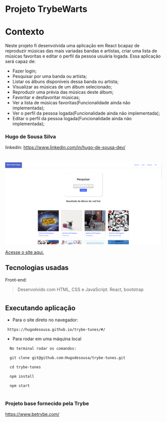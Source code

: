 
<!-- Olá, Tryber!
Esse é apenas um arquivo inicial para o README do seu projeto.
É essencial que você preencha esse documento por conta própria, ok?
Não deixe de usar nossas dicas de escrita de README de projetos, e deixe sua criatividade brilhar!
:warning: IMPORTANTE: você precisa deixar nítido:
- quais arquivos/pastas foram desenvolvidos por você; 
- quais arquivos/pastas foram desenvolvidos por outra pessoa estudante;
- quais arquivos/pastas foram desenvolvidos pela Trybe.
-->

# Projeto TrybeWarts
 
# Contexto
 
Neste projeto fi desenvolvida uma aplicação em React bcapaz de reproduzir músicas das mais variadas bandas e artistas, criar uma lista de músicas favoritas e editar o perfil da pessoa usuária logada. Essa aplicação será capaz de:

*  Fazer login;
* Pesquisar por uma banda ou artista;
* Listar os álbuns disponíveis dessa banda ou artista;
* Visualizar as músicas de um álbum selecionado;
* Reproduzir uma prévia das músicas deste álbum;
* Favoritar e desfavoritar músicas;
* Ver a lista de músicas favoritas(Funcionalidade ainda não implementada);
* Ver o perfil da pessoa logada(Funcionalidade ainda não implementada);
* Editar o perfil da pessoa logada(Funcionalidade ainda não implementada);


### Hugo de Sousa Silva
linkedin: https://www.linkedin.com/in/hugo-de-sousa-dev/

#

![img](./project.png)

[Acesse o site aqui.](https://hugodesousa.github.io/trybe-tunes/#/)

## Tecnologias usadas

Front-end:
> Desenvolvido com HTML, CSS e JavaScript.
> React, bootstrap
 
#
## Executando aplicação
 
* Para o site direto no navegador:
 
 ```
  https://hugodesousa.github.io/trybe-tunes/#/
 ```
* Para rodar em uma máquina local
 
 ```
   No terminal rodar os comandos:
 ```
 ```
   git clone git@github.com:Hugodesousa/trybe-tunes.git
 ```
 ```
   cd trybe-tunes

 ```
 ```
   npm install
 ```
 ```
   npm start
 ```
#
### Projeto base fornecido pela Trybe
https://www.betrybe.com/

